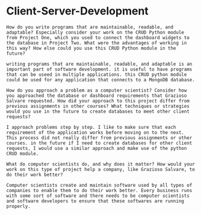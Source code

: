 # Client-Server-Development


    How do you write programs that are maintainable, readable, and adaptable? Especially consider your work on the CRUD Python module from Project One, which you used to connect the dashboard widgets to the database in Project Two. What were the advantages of working in this way? How else could you use this CRUD Python module in the future?
    
    writing programs that are maintainable, readable, and adaptable is an important part of software development. it is useful to have programs that can be useed in multiple applications. this CRUD python module could be used for any application that connects to a MongoDB database.
    
    How do you approach a problem as a computer scientist? Consider how you approached the database or dashboard requirements that Grazioso Salvare requested. How did your approach to this project differ from previous assignments in other courses? What techniques or strategies would you use in the future to create databases to meet other client requests?
    
    I approach problems step by step. I like to make sure that each requirement of the application works before moving on to the next. This process did not really differ from previous assignments or other courses. in the future if I need to create databases for other client requests, I would use a similar approach and make use of the python CRUD module.
    
    What do computer scientists do, and why does it matter? How would your work on this type of project help a company, like Grazioso Salvare, to do their work better?
    
    Computer scientists create and maintain software used by all types of companies to enable them to do their work better. Every business runs with some sort of software and there needs to be computer scientists and software developers to ensure that these softwares are running properly. 

